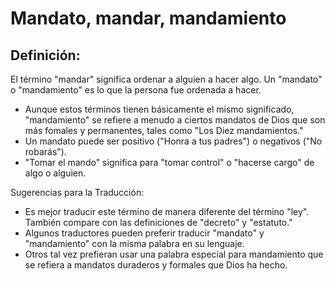 # Mandato, mandar, mandamiento

## Definición: 

El término "mandar" significa ordenar a alguien a hacer algo. Un "mandato" o "mandamiento" es lo que la persona fue ordenada a hacer.

* Aunque estos términos tienen básicamente el mismo significado, "mandamiento" se refiere a menudo a ciertos mandatos de Dios que son más fomales y permanentes, tales como "Los Diez mandamientos."
* Un mandato puede ser positivo ("Honra a tus padres") o negativos ("No robarás").
* "Tomar el mando" significa para "tomar control" o "hacerse cargo" de algo o alguien.

Sugerencias para la Traducción:

* Es mejor traducir este término de manera diferente del término "ley". También compare con las definiciones de "decreto" y "estatuto."
* Algunos traductores pueden preferir  traducir "mandato" y "mandamiento" con la misma palabra en su lenguaje.
* Otros tal vez prefieran usar una palabra especial para mandamiento que se refiera a mandatos duraderos y formales  que Dios ha hecho.

